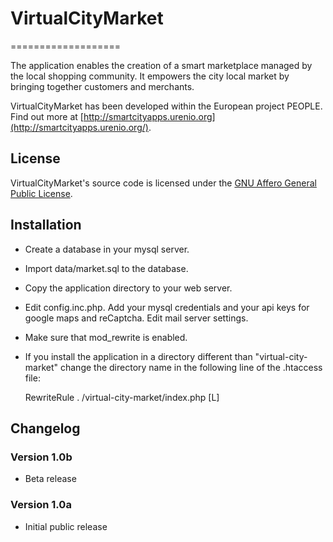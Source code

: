 # VirtualCityMarket
===================

The application enables the creation of a smart marketplace managed by the local shopping community. It empowers the city local market by bringing together customers and merchants.

VirtualCityMarket has been developed within the European project PEOPLE. Find out more at [http://smartcityapps.urenio.org](http://smartcityapps.urenio.org/).

## License
VirtualCityMarket's source code is licensed under the [GNU Affero General Public License](https://www.gnu.org/licenses/agpl.html).

## Installation
* Create a database in your mysql server.
* Import data/market.sql to the database.
* Copy the application directory to your web server.
* Edit config.inc.php. Add your mysql credentials and your api keys for google maps and reCaptcha. Edit mail server settings.
* Make sure that mod_rewrite is enabled.
* If you install the application in a directory different than "virtual-city-market" change the directory name in the following line of the .htaccess file:

    RewriteRule . /virtual-city-market/index.php [L]

## Changelog

### Version 1.0b
* Beta release

### Version 1.0a
* Initial public release
